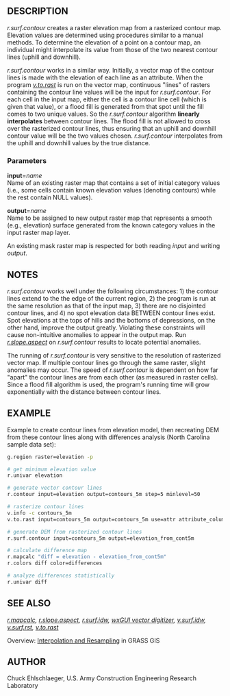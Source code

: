 ## DESCRIPTION

*r.surf.contour* creates a raster elevation map from a rasterized
contour map. Elevation values are determined using procedures similar to
a manual methods. To determine the elevation of a point on a contour
map, an individual might interpolate its value from those of the two
nearest contour lines (uphill and downhill).

*r.surf.contour* works in a similar way. Initially, a vector map of the
contour lines is made with the elevation of each line as an attribute.
When the program *[v.to.rast](v.to.rast.md)* is run on the vector map,
continuous "lines" of rasters containing the contour line values will be
the input for *r.surf.contour*. For each cell in the input map, either
the cell is a contour line cell (which is given that value), or a flood
fill is generated from that spot until the fill comes to two unique
values. So the *r.surf.contour* algorithm **linearly interpolates**
between contour lines. The flood fill is not allowed to cross over the
rasterized contour lines, thus ensuring that an uphill and downhill
contour value will be the two values chosen. *r.surf.contour*
interpolates from the uphill and downhill values by the true distance.

### Parameters

**input**=*name*  
Name of an existing raster map that contains a set of initial category
values (i.e., some cells contain known elevation values (denoting
contours) while the rest contain NULL values).

**output**=*name*  
Name to be assigned to new output raster map that represents a smooth
(e.g., elevation) surface generated from the known category values in
the input raster map layer.

An existing mask raster map is respected for both reading *input* and
writing *output*.

## NOTES

*r.surf.contour* works well under the following circumstances: 1) the
contour lines extend to the the edge of the current region, 2) the
program is run at the same resolution as that of the input map, 3) there
are no disjointed contour lines, and 4) no spot elevation data BETWEEN
contour lines exist. Spot elevations at the tops of hills and the
bottoms of depressions, on the other hand, improve the output greatly.
Violating these constraints will cause non-intuitive anomalies to appear
in the output map. Run *[r.slope.aspect](r.slope.aspect.md)* on
*r.surf.contour* results to locate potential anomalies.

The running of *r.surf.contour* is very sensitive to the resolution of
rasterized vector map. If multiple contour lines go through the same
raster, slight anomalies may occur. The speed of *r.surf.contour* is
dependent on how far "apart" the contour lines are from each other (as
measured in raster cells). Since a flood fill algorithm is used, the
program's running time will grow exponentially with the distance between
contour lines.

## EXAMPLE

Example to create contour lines from elevation model, then recreating
DEM from these contour lines along with differences analysis (North
Carolina sample data set):

```sh
g.region raster=elevation -p

# get minimum elevation value
r.univar elevation

# generate vector contour lines
r.contour input=elevation output=contours_5m step=5 minlevel=50

# rasterize contour lines
v.info -c contours_5m
v.to.rast input=contours_5m output=contours_5m use=attr attribute_column=level

# generate DEM from rasterized contour lines
r.surf.contour input=contours_5m output=elevation_from_cont5m

# calculate difference map
r.mapcalc "diff = elevation - elevation_from_cont5m"
r.colors diff color=differences

# analyze differences statistically
r.univar diff
```

## SEE ALSO

*[r.mapcalc](r.mapcalc.md), [r.slope.aspect](r.slope.aspect.md),
[r.surf.idw](r.surf.idw.md), [wxGUI vector digitizer](wxGUI.vdigit.md),
[v.surf.idw](v.surf.idw.md), [v.surf.rst](v.surf.rst.md),
[v.to.rast](v.to.rast.md)*

Overview: [Interpolation and
Resampling](https://grasswiki.osgeo.org/wiki/Interpolation) in GRASS GIS

## AUTHOR

Chuck Ehlschlaeger, U.S. Army Construction Engineering Research
Laboratory
